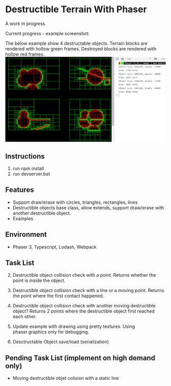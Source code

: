 # Destructible Terrain With Phaser

A work in progress.

Current progress - example screenshot:

The below example show 4 destructable objects.
Terrain blocks are rendered with hollow green frames.
Destroyed blocks are rendered with hollow red frames.
![Example](/assets/spec/2019-02-19.20-19-31.png "Example")

## Instructions
1. run npm install
2. run devserver.bat

## Features
* Support draw/erase with circles, triangles, rectangles, lines
* Destructible objects base class, allow extends, support draw/erase with another destructible object.
* Examples

## Environment
* Phaser 3, Typescript, Lodash, Webpack

## Task List

2. Destructible object collision check with a point. Returns whether the point is inside the object.
3. Destructible object collision check with a line or a moving point. Returns the point where the first contact happened.
4. Destructible object collision check with another moving destructible object? Returns 2 points where the destructible object first reached each other.

5. Update example with drawing using pretty textures. Using phaser.graphics only for debugging.

6. Desctructable Object save/load (serialization)

## Pending Task List (implement on high demand only)
* Moving destructible objet colision with a static line